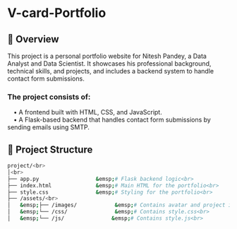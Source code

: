 # V-card-Portfolio

## 📌 Overview
This project is a personal portfolio website for Nitesh Pandey, a Data Analyst and Data Scientist. It showcases his professional background, technical skills, and projects, and includes a backend system to handle contact form submissions.

### The project consists of:<br>
 &emsp;• A frontend built with HTML, CSS, and JavaScript.<br>
 &emsp;• A Flask-based backend that handles contact form submissions by sending emails using SMTP.<br>

## 📁 Project Structure
```bash
project/<br>
│<br>
├── app.py                  &emsp;# Flask backend logic<br>
├── index.html              &emsp;# Main HTML for the portfolio<br>
├── style.css               &emsp;# Styling for the portfolio<br>
├── /assets/<br>
│   &emsp;├── /images/            &emsp;# Contains avatar and project images<br>
│   &emsp;└── /css/               &emsp;# Contains style.css<br>
│   &emsp;└── /js/               &emsp;# Contains style.js<br>
```
